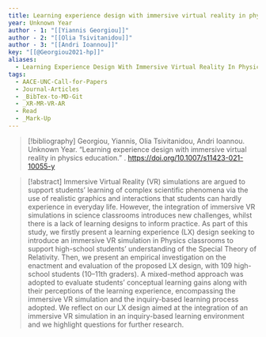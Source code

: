 ```yaml
---
title: Learning experience design with immersive virtual reality in physics education
year: Unknown Year
author - 1: "[[Yiannis Georgiou]]"
author - 2: "[[Olia Tsivitanidou]]"
author - 3: "[[Andri Ioannou]]"
key: "[[@Georgiou2021-hp]]"
aliases:
  - Learning Experience Design With Immersive Virtual Reality In Physics Education
tags:
  - AACE-UNC-Call-for-Papers
  - Journal-Articles
  - _BibTex-to-MD-Git
  - _XR-MR-VR-AR
  - Read
  - _Mark-Up
---
```


> [!bibliography]
> Georgiou, Yiannis, Olia Tsivitanidou, Andri Ioannou. Unknown Year. “Learning experience design with immersive virtual reality in physics education.” . https://doi.org/10.1007/s11423-021-10055-y

> [!abstract]
> Immersive Virtual Reality (VR) simulations are argued to support students’ learning of complex scientific phenomena via the use of realistic graphics and interactions that students can hardly experience in everyday life. However, the integration of immersive VR simulations in science classrooms introduces new challenges, whilst there is a lack of learning designs to inform practice. As part of this study, we firstly present a learning experience (LX) design seeking to introduce an immersive VR simulation in Physics classrooms to support high-school students’ understanding of the Special Theory of Relativity. Then, we present an empirical investigation on the enactment and evaluation of the proposed LX design, with 109 high-school students (10–11th graders). A mixed-method approach was adopted to evaluate students’ conceptual learning gains along with their perceptions of the learning experience, encompassing the immersive VR simulation and the inquiry-based learning process adopted. We reflect on our LX design aimed at the integration of an immersive VR simulation in an inquiry-based learning environment and we highlight questions for further research.
